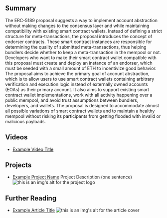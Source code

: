 ## Summary

The ERC-5189 proposal suggests a way to implement account abstraction without making changes to the consensus layer and while maintaining compatibility with existing smart contract wallets. Instead of defining a strict structure for meta-transactions, the proposal introduces the concept of endorser contracts. These smart contract instances are responsible for determining the quality of submitted meta-transactions, thus helping bundlers decide whether to keep a meta-transaction in the mempool or not. Developers who want to make their smart contract wallet compatible with this proposal must create and deploy an instance of an endorser, which must be seeded with a small amount of ETH to incentivize good behavior. The proposal aims to achieve the primary goal of account abstraction, which is to allow users to use smart contract wallets containing arbitrary verification and execution logic instead of externally owned accounts (EOAs) as their primary account. It also aims to support existing smart contract wallet implementations, work with all activity happening over a public mempool, and avoid trust assumptions between bundlers, developers, and wallets. The proposal is designed to accommodate almost all possible variations of smart contract wallets and to maintain a healthy mempool without risking its participants from getting flooded with invalid or malicious payloads.

## Videos

- [Example Video Title](https://www.youtube.com/watch?v=TDGq4aeevgY)

## Projects

- [Example Project Name](https://xxxx.xxx/xxxxx) Project Description (one sentence) ![this is an img's alt for the project logo](https://xxxx.xxx/project-logo.xxx)

## Further Reading

- [Example Article Title](https://xxxx.xxx/xxxxx) ![this is an img's alt for the article cover](https://xxxx.xxx/article-cover.xxx)
